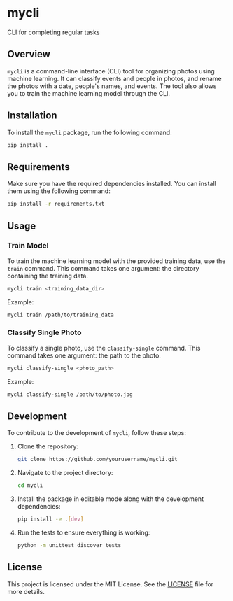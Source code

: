 # mycli
CLI for completing regular tasks

## Overview

`mycli` is a command-line interface (CLI) tool for organizing photos using machine learning. It can classify events and people in photos, and rename the photos with a date, people's names, and events. The tool also allows you to train the machine learning model through the CLI.

## Installation

To install the `mycli` package, run the following command:

```bash
pip install .
```

## Requirements

Make sure you have the required dependencies installed. You can install them using the following command:

```bash
pip install -r requirements.txt
```

## Usage

### Train Model

To train the machine learning model with the provided training data, use the `train` command. This command takes one argument: the directory containing the training data.

```bash
mycli train <training_data_dir>
```

Example:

```bash
mycli train /path/to/training_data
```

### Classify Single Photo

To classify a single photo, use the `classify-single` command. This command takes one argument: the path to the photo.

```bash
mycli classify-single <photo_path>
```

Example:

```bash
mycli classify-single /path/to/photo.jpg
```

## Development

To contribute to the development of `mycli`, follow these steps:

1. Clone the repository:
    ```bash
    git clone https://github.com/yourusername/mycli.git
    ```

2. Navigate to the project directory:
    ```bash
    cd mycli
    ```

3. Install the package in editable mode along with the development dependencies:
    ```bash
    pip install -e .[dev]
    ```

4. Run the tests to ensure everything is working:
    ```bash
    python -m unittest discover tests
    ```

## License

This project is licensed under the MIT License. See the [LICENSE](LICENSE) file for more details.
